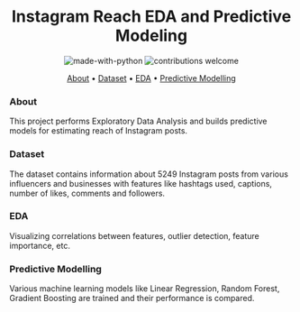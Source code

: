 
<h1 align="center">Instagram Reach EDA and Predictive Modeling</h1>

<p align="center">
  <img src="https://img.shields.io/badge/Made%20with-Python-1f425f.svg" alt="made-with-python">
  <img src="https://img.shields.io/badge/contributions-welcome-brightgreen.svg?style=flat" alt="contributions welcome">
</p>

<p align="center">
  <a href="#about">About</a> •
  <a href="#dataset">Dataset</a> •
  <a href="#similarity-algorithms">EDA</a> •
  <a href="#dataset">Predictive Modelling</a> 
</p>

### About

This project performs Exploratory Data Analysis and builds predictive models for estimating reach of Instagram posts.

### Dataset

The dataset contains information about 5249 Instagram posts from various influencers and businesses with features like hashtags used, captions, number of likes, comments and followers.

### EDA

Visualizing correlations between features, outlier detection, feature importance, etc.

### Predictive Modelling

Various machine learning models like Linear Regression, Random Forest, Gradient Boosting are trained and their performance is compared.
